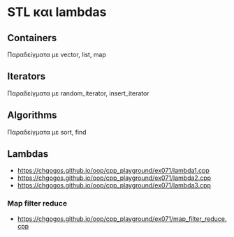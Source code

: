 # STL και lambdas

## Containers

Παραδείγματα με vector, list, map

## Iterators

Παραδείγματα με random_iterator, insert_iterator

## Algorithms

Παραδείγματα με sort, find

## Lambdas

* <https://chgogos.github.io/oop/cpp_playground/ex071/lambda1.cpp>
* <https://chgogos.github.io/oop/cpp_playground/ex071/lambda2.cpp>
* <https://chgogos.github.io/oop/cpp_playground/ex071/lambda3.cpp>


### Map filter reduce

* <https://chgogos.github.io/oop/cpp_playground/ex071/map_filter_reduce.cpp>
